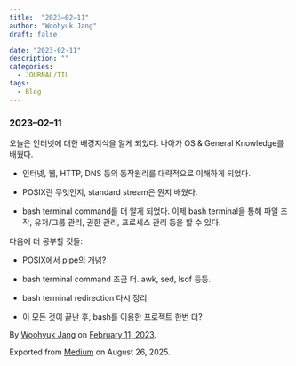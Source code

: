 ```yaml
---
title:  "2023–02–11"
author: "Woohyuk Jang"
draft: false

date: "2023-02-11"
description: ""
categories:
  - JOURNAL/TIL
tags:
  - Blog
---
```

### 2023–02–11



오늘은 인터넷에 대한 배경지식을 알게 되었다. 나아가 OS & General Knowledge를 배웠다.



* 인터넷, 웹, HTTP, DNS 등의 동작원리를 대략적으로 이해하게 되었다.

* POSIX란 무엇인지, standard stream은 뭔지 배웠다.

* bash terminal command를 더 알게 되었다. 이제 bash terminal을 통해 파일 조작, 유저/그룹 관리, 권한 관리, 프로세스 관리 등을 할 수 있다.



다음에 더 공부할 것들:



* POSIX에서 pipe의 개념?

* bash terminal command 조금 더. awk, sed, lsof 등등.

* bash terminal redirection 다시 정리.

* 이 모든 것이 끝난 후, bash를 이용한 프로젝트 한번 더?



By [Woohyuk Jang](https://medium.com/@morrranii) on [February 11, 2023](https://medium.com/p/d11cd3426b20).

Exported from [Medium](https://medium.com) on August 26, 2025.
